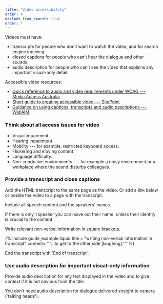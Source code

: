 ```yaml
---
title: "Video accessibility"
order: 4
exclude_from_search: true
order: 7
---
```


Videos must have:
- transcripts for people who don’t want to watch the video, and for search engine indexing
- closed captions for people who can’t hear the dialogue and other sounds
- audio description for people who can’t see the video that explains any important visual-only detail.

Accessible video resources:

- <a href="https://mediaaccess.org.au/practical-web-accessibility/media/requirements" rel="external">Quick reference to audio and video requirements under WCAG --- Media Access Australia</a>
- <a href="https://www.sitepoint.com/accessible-video/" rel="external">Short guide to creating accessible video --- SitePoint</a>
- <a href="http://webaim.org/techniques/captions/" rel="external">Guidance on using captions, transcripts and audio descriptions --- WebAIM</a>.

### Think about all access issues for video

- Visual impairment.
- Hearing impairment.
- Mobility --- for example, restricted keyboard access.
- Flickering and moving content.
- Language difficulty.
- Non-conducive environments --- for example a noisy environment or a workplace where the sound disturbs colleagues.

### Provide a transcript and close captions

Add the HTML transcript to the same page as the video. Or add a link below or beside the video to a page with the transcript.

Include all speech content and the speakers' names.

If there is only 1 speaker you can leave out their name, unless their identity is crucial to the content.

Write relevant non-verbal information in square brackets.

{% include guide_example.liquid
  title = "writing non-verbal information in transcript"
  content= "
‘...to get to the other side [laughing].’
"
%}

End the transcript with 'End of transcript'.

### Use audio description for important visual-only information

Provide audio description for any text displayed in the video and to give context if it is not obvious from the title.

You don't need audio description for dialogue delivered straight to camera ('talking heads').
